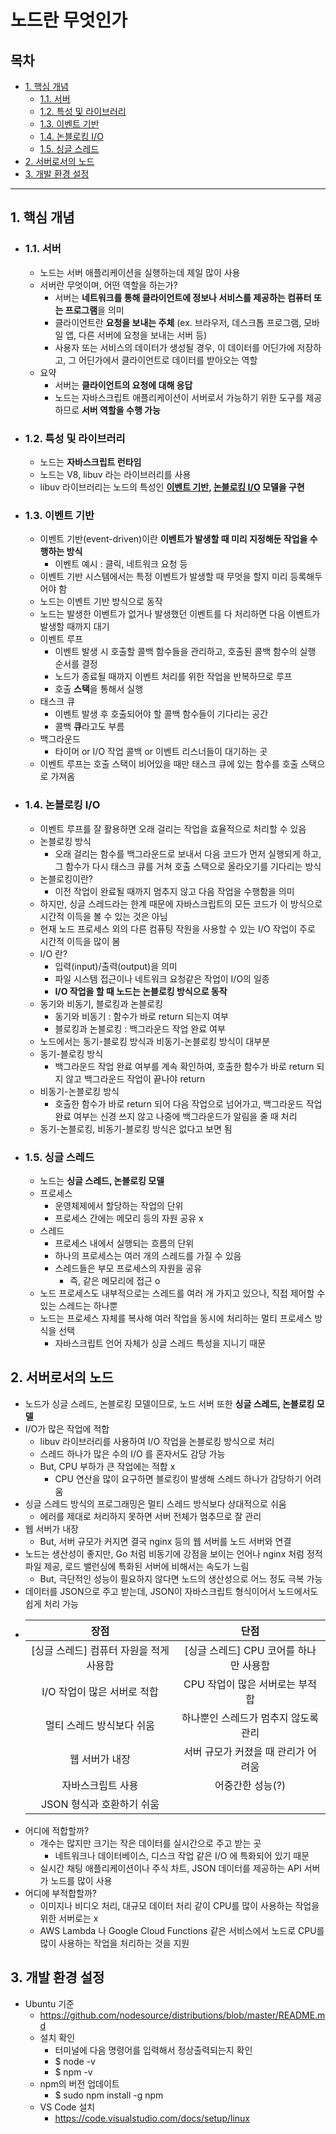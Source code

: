 # 노드란 무엇인가

## 목차
- [1. 핵심 개념](#1.-핵심-개념)
  - [1.1. 서버](#1.1.-서버)
  - [1.2. 특성 및 라이브러리](#1.2.-특성-및-라이브러리)
  - [1.3. 이벤트 기반](#1.3.-이벤트-기반)
  - [1.4. 논블로킹 I/O](#1.4.-논블로킹-I/O)
  - [1.5. 싱글 스레드](#1.5.-싱글-스레드)
- [2. 서버로서의 노드](#2.-서버로서의-노드)
- [3. 개발 환경 설정](#3.-개발-환경-설정)

<hr/>

## 1. 핵심 개념
- ### 1.1. 서버
  - 노드는 서버 애플리케이션을 실행하는데 제일 많이 사용
  - 서버란 무엇이며, 어떤 역할을 하는가?
    - 서버는 <strong>네트워크를 통해 클라이언트에 정보나 서비스를 제공하는 컴퓨터 또는 프로그램</strong>을 의미
    - 클라이언트란 <strong>요청을 보내는 주체</strong> (ex. 브라우저, 데스크톱 프로그램, 모바일 앱, 다른 서버에 요청을 보내는 서버 등)
    - 사용자 또는 서비스의 데이터가 생성될 경우, 이 데이터를 어딘가에 저장하고, 그 어딘가에서 클라이언트로 데이터를 받아오는 역할
  - 요약
    - 서버는 <strong>클라이언트의 요청에 대해 응답</strong>
    - 노드는 자바스크립트 애플리케이션이 서버로서 가능하기 위한 도구를 제공하므로 <strong>서버 역할을 수행 가능</strong>

- ### 1.2. 특성 및 라이브러리
  - 노드는 <strong>자바스크립트 런타임</strong>
  - 노드는 V8, libuv 라는 라이브러리를 사용
  - libuv 라이브러리는 노드의 특성인 <strong>[이벤트 기반](#1.3.-이벤트-기반), [논블로킹 I/O](#1.4.-논블로킹-I/O) 모델을 구현</strong>

- ### 1.3. 이벤트 기반
  - 이벤트 기반(event-driven)이란 <strong>이벤트가 발생할 때 미리 지정해둔 작업을 수행하는 방식</strong>
    - 이벤트 예시 : 클릭, 네트워크 요청 등
  - 이벤트 기반 시스템에서는 특정 이벤트가 발생할 때 무엇을 할지 미리 등록해두어야 함
  - 노드는 이벤트 기반 방식으로 동작
  - 노드는 발생한 이벤트가 없거나 발생했던 이벤트를 다 처리하면 다음 이벤트가 발생할 때까지 대기
  - 이벤트 루프
    - 이벤트 발생 시 호출할 콜백 함수들을 관리하고, 호출된 콜백 함수의 실행 순서를 결정
    - 노드가 종료될 때까지 이벤트 처리를 위한 작업을 반복하므로 루프
    - 호출 <strong>스택</strong>을 통해서 실행
  - 태스크 큐
    - 이벤트 발생 후 호출되어야 할 콜백 함수들이 기다리는 공간
    - 콜백 <strong>큐</strong>라고도 부름
  - 백그라운드
    - 타이머 or I/O 작업 콜백 or 이벤트 리스너들이 대기하는 곳
  - 이벤트 루프는 호출 스택이 비어있을 때만 태스크 큐에 있는 함수를 호출 스택으로 가져옴

- ### 1.4. 논블로킹 I/O
  - 이벤트 루프를 잘 활용하면 오래 걸리는 작업을 효율적으로 처리할 수 있음
  - 논블로킹 방식
    - 오래 걸리는 함수를 백그라운드로 보내서 다음 코드가 먼저 실행되게 하고, 그 함수가 다시 태스크 큐를 거쳐 호출 스택으로 올라오기를 기다리는 방식
  - 논블로킹이란?
    - 이전 작업이 완료될 때까지 멈추지 않고 다음 작업을 수행함을 의미
  - 하지만, 싱글 스레드라는 한계 때문에 자바스크립트의 모든 코드가 이 방식으로 시간적 이득을 볼 수 있는 것은 아님
  - 현재 노드 프로세스 외의 다른 컴퓨팅 작원을 사용할 수 있는 I/O 작업이 주로 시간적 이득을 많이 봄
  - I/O 란?
    - 입력(input)/출력(output)을 의미
    - 파일 시스템 접근이나 네트워크 요청같은 작업이 I/O의 일종
    - <strong>I/O 작업을 할 때 노드는 논블로킹 방식으로 동작</strong>
  - 동기와 비동기, 블로킹과 논블로킹
    - 동기와 비동기 : 함수가 바로 return 되는지 여부
    - 블로킹과 논블로킹 : 백그라운드 작업 완료 여부
  - 노드에서는 동기-블로킹 방식과 비동기-논블로킹 방식이 대부분
  - 동기-블로킹 방식
    - 백그라운드 작업 완료 여부를 계속 확인하여, 호출한 함수가 바로 return 되지 않고 백그라운드 작업이 끝나야 return
  - 비동기-논블로킹 방식
    - 호출한 함수가 바로 return 되어 다음 작업으로 넘어가고, 백그라운드 작업 완료 여부는 신경 쓰지 않고 나중에 백그라운드가 알림을 줄 때 처리
  - 동기-논블로킹, 비동기-블로킹 방식은 없다고 보면 됨

- ### 1.5. 싱글 스레드
  - 노드는 <strong>싱글 스레드, 논블로킹 모델</strong>
  - 프로세스
    - 운영체제에서 할당하는 작업의 단위
    - 프로세스 간에는 메모리 등의 자원 공유 x
  - 스레드
    - 프로세스 내에서 실행되는 흐름의 단위
    - 하나의 프로세스는 여러 개의 스레드를 가질 수 있음
    - 스레드들은 부모 프로세스의 자원을 공유
      - 즉, 같은 메모리에 접근 o
  - 노드 프로세스도 내부적으로는 스레드를 여러 개 가지고 있으나, 직접 제어할 수 있는 스레드는 하나뿐
  - 노드는 프로세스 자체를 복사해 여러 작업을 동시에 처리하는 멀티 프로세스 방식을 선택
    - 자바스크립트 언어 자체가 싱글 스레드 특성을 지니기 때문

## 2. 서버로서의 노드
- 노드가 싱글 스레드, 논블로킹 모델이므로, 노드 서버 또한 <strong>싱글 스레드, 논블로킹 모델</strong>
- I/O가 많은 작업에 적합
  - libuv 라이브러리를 사용하여 I/O 작업을 논블로킹 방식으로 처리
  - 스레드 하나가 많은 수의 I/O 를 혼자서도 감당 가능
  - But, CPU 부하가 큰 작업에는 적합 x
    - CPU 연산을 많이 요구하면 블로킹이 발생해 스레드 하나가 감당하기 어려움
- 싱글 스레드 방식의 프로그래밍은 멀티 스레드 방식보다 상대적으로 쉬움
  - 에러를 제대로 처리하지 못하면 서버 전체가 멈추므로 잘 관리
- 웹 서버가 내장
  - But, 서버 규모가 커지면 결국 nginx 등의 웹 서버를 노드 서버와 연결
- 노드는 생산성이 좋지만, Go 처럼 비동기에 강점을 보이는 언어나 nginx 처럼 정적 파일 제공, 로드 밸런싱에 특화된 서버에 비해서는 속도가 느림
  - But, 극단적인 성능이 필요하지 않다면 노드의 생산성으로 어느 정도 극복 가능
- 데이터를 JSON으로 주고 받는데, JSON이 자바스크립트 형식이어서 노드에서도 쉽게 처리 가능
- | 장점                                    | 단점                                   |
  | :-------------------------------------: | :------------------------------------: |
  | [싱글 스레드] 컴퓨터 자원을 적게 사용함 | [싱글 스레드] CPU 코어를 하나만 사용함 |
  | I/O 작업이 많은 서버로 적합             | CPU 작업이 많은 서버로는 부적합        |
  | 멀티 스레드 방식보다 쉬움               | 하나뿐인 스레드가 멈추지 않도록 관리   |
  | 웹 서버가 내장                          | 서버 규모가 커졌을 때 관리가 어려움    |
  | 자바스크립트 사용                       | 어중간한 성능(?)                       |
  | JSON 형식과 호환하기 쉬움               |                                        |
- 어디에 적합할까?
  - 개수는 많지만 크기는 작은 데이터를 실시간으로 주고 받는 곳
    - 네트워크나 데이터베이스, 디스크 작업 같은 I/O 에 특화되어 있기 때문
  - 실시간 채팅 애플리케이션이나 주식 차트, JSON 데이터를 제공하는 API 서버가 노드를 많이 사용
- 어디에 부적합할까?
  - 이미지나 비디오 처리, 대규모 데이터 처리 같이 CPU를 많이 사용하는 작업을 위한 서버로는 x
  - AWS Lambda 나 Google Cloud Functions 같은 서비스에서 노드로 CPU를 많이 사용하는 작업을 처리하는 것을 지원

## 3. 개발 환경 설정
- Ubuntu 기준
  - https://github.com/nodesource/distributions/blob/master/README.md
  - 설치 확인
    - 터미널에 다음 명령어를 입력해서 정상출력되는지 확인
    - $ node -v
    - $ npm -v
  - npm의 버전 업데이트
    - $ sudo npm install -g npm
  - VS Code 설치
    - https://code.visualstudio.com/docs/setup/linux